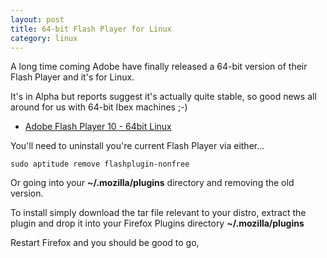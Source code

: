 ```yaml
---
layout: post
title: 64-bit Flash Player for Linux
category: linux
---
```


A long time coming Adobe have finally released a 64-bit version of their Flash Player and it's for Linux.

It's in Alpha but reports suggest it's actually quite stable, so good news all around for us with 64-bit Ibex machines ;-)

* [Adobe Flash Player 10 - 64bit Linux](http://labs.adobe.com/downloads/flashplayer10.html)

You'll need to uninstall you're current Flash Player via either...

    sudo aptitude remove flashplugin-nonfree

Or going into your **~/.mozilla/plugins** directory and removing the old version.

To install simply download the tar file relevant to your distro, extract the plugin and drop it into your Firefox Plugins directory **~/.mozilla/plugins**

Restart Firefox and you should be good to go,
